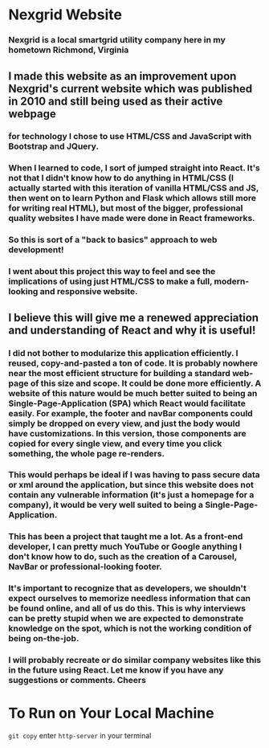 # Nexgrid Website 

### Nexgrid is a local smartgrid utility company here in my hometown Richmond, Virginia 

## I made this website as an improvement upon Nexgrid's current website which was published in 2010 and still being used as their active webpage

### for technology I chose to use HTML/CSS and JavaScript with Bootstrap and JQuery. 

### When I learned to code, I sort of jumped straight into React. It's not that I didn't know how to do anything in HTML/CSS (I actually started with this iteration of vanilla HTML/CSS and JS, then went on to learn Python and Flask which allows still more for writing real HTML), but most of the bigger, professional quality websites I have made were done in React frameworks. 

### So this is sort of a "back to basics" approach to web development!

### I went about this project this way to feel and see the implications of using just HTML/CSS to make a full, modern-looking and responsive website.

## I believe this will give me a renewed appreciation and understanding of React and why it is useful!

### I did not bother to modularize this application efficiently. I reused, copy-and-pasted a ton of code. It is probably nowhere near the most efficient structure for building a standard web-page of this size and scope. It could be done more efficiently. A website of this nature would be much better suited to being an Single-Page-Application (SPA) which React would facilitate easily. For example, the footer and navBar components could simply be dropped on every view, and just the body would have customizations. In this version, those components are copied for every single view, and every time you click something, the whole page re-renders. 

### This would perhaps be ideal if I was having to pass secure data or xml around the application, but since this website does not contain any vulnerable information (it's just a homepage for a company), it would be very well suited to being a Single-Page-Application.

### This has been a project that taught me a lot. As a front-end developer, I can pretty much YouTube or Google anything I don't know how to do, such as the creation of a Carousel, NavBar or professional-looking footer. 

### It's important to recognize that as developers, we shouldn't expect ourselves to memorize needless information that can be found online, and all of us do this. This is why interviews can be pretty stupid when we are expected to demonstrate knowledge on the spot, which is not the working condition of being on-the-job.

### I will probably recreate or do similar company websites like this in the future using React. Let me know if you have any suggestions or comments. Cheers

# To Run on Your Local Machine
`git copy`
enter `http-server` in your terminal


